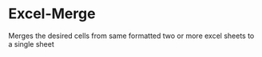 Excel-Merge
===========

Merges the desired cells from same formatted two or more excel sheets to a single sheet
